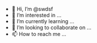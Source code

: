 - 👋 Hi, I’m @swdsf
- 👀 I’m interested in ...
- 🌱 I’m currently learning ...
- 💞️ I’m looking to collaborate on ...
- 📫 How to reach me ...

<!---
swdsf/swdsf is a ✨ special ✨ repository because its `README.md` (this file) appears on your GitHub profile.
You can click the Preview link to take a look at your changes.
--->
